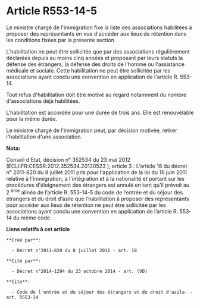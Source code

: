 # Article R553-14-5

Le ministre chargé de l'immigration fixe la liste des associations habilitées à proposer des représentants en vue d'accéder
aux lieux de rétention dans les conditions fixées par la présente section. 

L'habilitation ne peut être sollicitée que par des associations régulièrement déclarées depuis au moins cinq années et
proposant par leurs statuts la défense des étrangers, la défense des droits de l'homme ou l'assistance médicale et sociale.
Cette habilitation ne peut être sollicitée par les associations ayant conclu une convention en application de l'article R.
553-14. 

Tout refus d'habilitation doit être motivé au regard notamment du nombre d'associations déjà habilitées. 

L'habilitation est accordée pour une durée de trois ans. Elle est renouvelable pour la même durée. 

Le ministre chargé de l'immigration peut, par décision motivée, retirer l'habilitation d'une association.

**Nota:**

Conseil d'Etat, décision n° 352534 du 23 mai 2012 (ECLI:FR:CESSR:2012:352534.20120523	), article 3 : L’article 18 du décret n°
2011-820 du 8 juillet 2011 pris pour l'application de la loi du 16 juin 2011 relative à l'immigration, à l'intégration et à
la nationalité et portant sur les procédures d'éloignement des étrangers est annulé en tant qu’il prévoit au 2
  <sup>ème</sup> alinéa de l’article R. 553-14-5 du code de l’entrée et du séjour des étrangers et du droit d’asile que
l’habilitation à proposer des représentants pour accéder aux lieux de rétention ne peut être sollicitée par les associations
ayant conclu une convention en application de l’article R. 553-14 du même code.

**Liens relatifs à cet article**

	**Créé par**:

	  - Décret n°2011-820 du 8 juillet 2011 - art. 18

	**Cité par**:

	  - Décret n°2014-1294 du 23 octobre 2014 - art. (VD)

	**Cite**:

	  - Code de l'entrée et du séjour des étrangers et du droit d'asile. - art. R553-14
